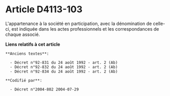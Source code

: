 # Article D4113-103

L'appartenance à la société en participation, avec la dénomination de celle-ci, est indiquée dans les actes professionnels et
les correspondances de chaque associé.

**Liens relatifs à cet article**

	**Anciens textes**:

	  - Décret n°92-831 du 24 août 1992 - art. 2 (Ab)
	  - Décret n°92-832 du 24 août 1992 - art. 2 (Ab)
	  - Décret n°92-834 du 24 août 1992 - art. 2 (Ab)

	**Codifié par**:

	  - Décret n°2004-802 2004-07-29
